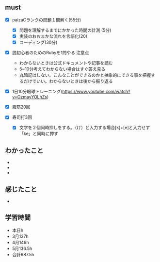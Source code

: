 

## must
- [x] paizaCランクの問題１問解く(55分)
  - [x] 問題を理解するまでにかかった時間の計測 (5分)
  - [x] 実装のおおまかな流れを言語化(20)
  - [x] コーディング(30分)
- [x] 脱初心者のためのRubyを1問やる
  注意点
   -  わからないときは公式ドキュメントや記事を読む
   -  5~10分考えてわからない場合はすぐ答え見る
   -  丸暗記はしない。こんなことができるのかと抽象的にできる事を把握するだけでいい。わからないときは後から振り返る

- [x] 1日10分眼球トレーニング(https://www.youtube.com/watch?v=OzmayYOLhZs)
- [x] 腹筋20回
- [x] 寿司打3回
  - [x] 文字を２個同時押しをする。（け）と入力する場合[k]+[e]と入力せず「ke」と同時に押す




## わかったこと
- 
- 
- 

## 感じたこと
- 


## 学習時間
  - 本日h
  - 3月137h
  - 4月146h
  - 5月136.5h
  - 合計687.5h
    
